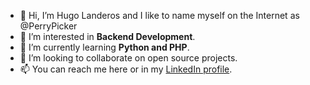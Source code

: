 - 👋 Hi, I’m Hugo Landeros and I like to name myself on the Internet as @PerryPicker
- 👀 I’m interested in **Backend Development**.
- 🌱 I’m currently learning **Python and PHP**.
- 💞️ I’m looking to collaborate on open source projects.
- 📫 You can reach me here or in my [LinkedIn profile](https://www.linkedin.com/in/hugo-landeros/).

<!---
PerryPicker/PerryPicker is a ✨ special ✨ repository because its `README.md` (this file) appears on your GitHub profile.
You can click the Preview link to take a look at your changes.
--->

